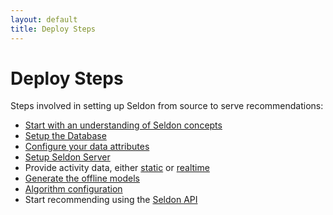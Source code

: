 ```yaml
---
layout: default
title: Deploy Steps
---
```


# Deploy Steps

Steps involved in setting up Seldon from source to serve recommendations:

* [Start with an understanding of Seldon concepts](/concepts.html)
* [Setup the Database](/db-build-and-deploy.html)
* [Configure your data attributes](/deploying-your-data.html)
* [Setup Seldon Server](/seldon-server-build-and-deploy.html)
* Provide activity data, either [static](/static-activity-data.html) or [realtime](/realtime-activity-data.html) 
* [Generate the offline models](/offline-models.html)
* [Algorithm configuration](/config-build-and-deploy.html)
* Start recommending using the [Seldon API](api.html)

